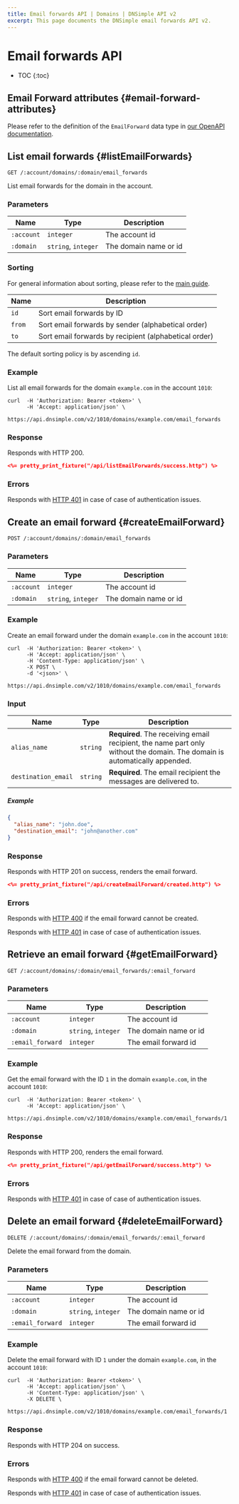 ```yaml
---
title: Email forwards API | Domains | DNSimple API v2
excerpt: This page documents the DNSimple email forwards API v2.
---
```


# Email forwards API

* TOC
{:toc}


## Email Forward attributes {#email-forward-attributes}

Please refer to the definition of the `EmailForward` data type in [our OpenAPI documentation](/v2/openapi.yml/).


## List email forwards {#listEmailForwards}

    GET /:account/domains/:domain/email_forwards

List email forwards for the domain in the account.

### Parameters

Name | Type | Description
-----|------|------------
`:account` | `integer` | The account id
`:domain` | `string`, `integer` | The domain name or id

### Sorting

For general information about sorting, please refer to the [main guide](/v2/#sorting).

Name | Description
-----|------------
`id` | Sort email forwards by ID
`from` | Sort email forwards by sender (alphabetical order)
`to` | Sort email forwards by recipient (alphabetical order)

The default sorting policy is by ascending `id`.

### Example

List all email forwards for the domain `example.com` in the account `1010`:

    curl  -H 'Authorization: Bearer <token>' \
          -H 'Accept: application/json' \
          https://api.dnsimple.com/v2/1010/domains/example.com/email_forwards

### Response

Responds with HTTP 200.

~~~json
<%= pretty_print_fixture("/api/listEmailForwards/success.http") %>
~~~

### Errors

Responds with [HTTP 401](/v2/#unauthorized) in case of case of authentication issues.

## Create an email forward {#createEmailForward}

    POST /:account/domains/:domain/email_forwards

### Parameters

Name | Type | Description
-----|------|------------
`:account` | `integer` | The account id
`:domain` | `string`, `integer` | The domain name or id

### Example

Create an email forward under the domain `example.com` in the account `1010`:

    curl  -H 'Authorization: Bearer <token>' \
          -H 'Accept: application/json' \
          -H 'Content-Type: application/json' \
          -X POST \
          -d '<json>' \
          https://api.dnsimple.com/v2/1010/domains/example.com/email_forwards

### Input

Name | Type | Description
-----|------|------------
`alias_name` | `string` | **Required**. The receiving email recipient, the name part only without the domain. The domain is automatically appended.
`destination_email` | `string` | **Required**. The email recipient the messages are delivered to.

##### Example

~~~json
{
  "alias_name": "john.doe",
  "destination_email": "john@another.com"
}
~~~

### Response

Responds with HTTP 201 on success, renders the email forward.

~~~json
<%= pretty_print_fixture("/api/createEmailForward/created.http") %>
~~~

### Errors

Responds with [HTTP 400](/v2/#bad-request) if the email forward cannot be created.

Responds with [HTTP 401](/v2/#unauthorized) in case of case of authentication issues.

## Retrieve an email forward {#getEmailForward}

    GET /:account/domains/:domain/email_forwards/:email_forward

### Parameters

Name | Type | Description
-----|------|------------
`:account` | `integer` | The account id
`:domain` | `string`, `integer` | The domain name or id
`:email_forward` | `integer` | The email forward id

### Example

Get the email forward with the ID `1` in the domain `example.com`, in the account `1010`:

    curl  -H 'Authorization: Bearer <token>' \
          -H 'Accept: application/json' \
          https://api.dnsimple.com/v2/1010/domains/example.com/email_forwards/1

### Response

Responds with HTTP 200, renders the email forward.

~~~json
<%= pretty_print_fixture("/api/getEmailForward/success.http") %>
~~~

### Errors

Responds with [HTTP 401](/v2/#unauthorized) in case of case of authentication issues.


## Delete an email forward {#deleteEmailForward}

    DELETE /:account/domains/:domain/email_forwards/:email_forward

Delete the email forward from the domain.

### Parameters

Name | Type | Description
-----|------|------------
`:account` | `integer` | The account id
`:domain` | `string`, `integer` | The domain name or id
`:email_forward` | `integer` | The email forward id

### Example

Delete the email forward with ID `1` under the domain `example.com`, in the account `1010`:

    curl  -H 'Authorization: Bearer <token>' \
          -H 'Accept: application/json' \
          -H 'Content-Type: application/json' \
          -X DELETE \
          https://api.dnsimple.com/v2/1010/domains/example.com/email_forwards/1

### Response

Responds with HTTP 204 on success.

### Errors

Responds with [HTTP 400](/v2/#bad-request) if the email forward cannot be deleted.

Responds with [HTTP 401](/v2/#unauthorized) in case of case of authentication issues.